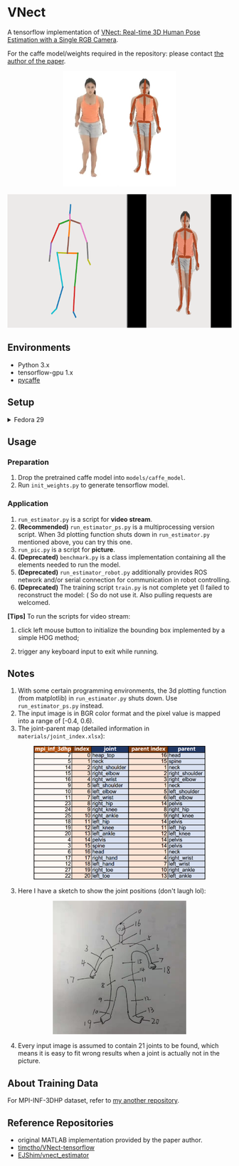 # VNect

A tensorflow implementation of [VNect: Real-time 3D Human Pose Estimation with a Single RGB Camera](http://gvv.mpi-inf.mpg.de/projects/VNect/).

For the caffe model/weights required in the repository: please contact [the author of the paper](http://gvv.mpi-inf.mpg.de/projects/VNect/).

<p align="center">
    <img src="./pic/test_pic_show.png" height="260">
</p>
<p align="center">
    <img src="./pic/test_video_show.gif" height="300">
</p>


## Environments

- Python 3.x
- tensorflow-gpu 1.x
- [pycaffe](https://github.com/BVLC/caffe/tree/windows)

## Setup

<details><summary>Fedora 29</summary>
<p>

#### Install python dependencies:
```
pip3 install -r requirements.txt --user
```
#### Install caffe dependencies
```
sudo dnf install protobuf-devel leveldb-devel snappy-devel opencv-devel boost-devel hdf5-devel glog-devel gflags-devel lmdb-devel atlas-devel python-lxml boost-python3-devel
```
#### Setup Caffe
```
git clone https://github.com/BVLC/caffe.git
cd caffe
```

#### Configure Makefile.config (Include python3 and fix path)

#### Build Caffe
```
sudo make all
sudo make runtest
sudo make pycaffe
sudo make distribute
sudo cp .build_release/lib/ /usr/lib64
sudo cp -a distribute/python/caffe/ /usr/lib/python3.7/site-packages/
```
</p>
</details>


## Usage

### Preparation

1. Drop the pretrained caffe model into `models/caffe_model`.
2. Run `init_weights.py` to generate tensorflow model.

### Application

1. `run_estimator.py` is a script for **video stream**.
2. **(Recommended)** `run_estimator_ps.py` is a multiprocessing version script. When 3d plotting function shuts down in `run_estimator.py` mentioned above, you can try this one.
3. `run_pic.py` is a script for **picture**.
4. **(Deprecated)** `benchmark.py` is a class implementation containing all the elements needed to run the model.
5. **(Deprecated)** `run_estimator_robot.py` additionally provides ROS network and/or serial connection for communication in robot controlling.
6. **(Deprecated)** The training script `train.py` is not complete yet (I failed to reconstruct the model: ( So do not use it. Also pulling requests are welcomed.

**[Tips]** To run the scripts for video stream:

1.  click left mouse button to initialize the bounding box implemented by a simple HOG method;

2. trigger any keyboard input to exit while running.

## Notes

1. With some certain programming environments, the 3d plotting function (from matplotlib) in `run_estimator.py` shuts down. Use `run_estimator_ps.py` instead.
2. The input image is in BGR color format and the pixel value is mapped into a range of [-0.4, 0.6).
3. The joint-parent map (detailed information in `materials/joint_index.xlsx`):

<p align="center">
    <img src="./pic/joint_index.png" height="300">
</p>

3. Here I have a sketch to show the joint positions (don't laugh lol):

<p align="center">
    <img src="./pic/joint_pos.jpg" height="300">
</p>

4. Every input image is assumed to contain 21 joints to be found, which means it is easy to fit wrong results when a joint is actually not in the picture.

## About Training Data

For MPI-INF-3DHP dataset, refer to [my another repository](https://github.com/XinArkh/mpi_inf_3dhp).

## Reference Repositories

- original MATLAB implementation provided by the paper author.
- [timctho/VNect-tensorflow](https://github.com/timctho/VNect-tensorflow)
- [EJShim/vnect_estimator](https://github.com/EJShim/vnect_estimator)
